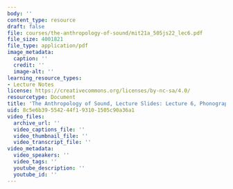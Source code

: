 ```yaml
---
body: ''
content_type: resource
draft: false
file: courses/the-anthropology-of-sound/mit21a_505js22_lec6.pdf
file_size: 4001821
file_type: application/pdf
image_metadata:
  caption: ''
  credit: ''
  image-alt: ''
learning_resource_types:
- Lecture Notes
license: https://creativecommons.org/licenses/by-nc-sa/4.0/
resourcetype: Document
title: 'The Anthropology of Sound, Lecture Slides: Lecture 6, Phonograph Records'
uid: 8c5e6b39-5542-44f1-9310-1505c90a36a1
video_files:
  archive_url: ''
  video_captions_file: ''
  video_thumbnail_file: ''
  video_transcript_file: ''
video_metadata:
  video_speakers: ''
  video_tags: ''
  youtube_description: ''
  youtube_id: ''
---
```

